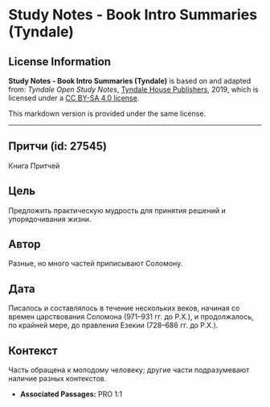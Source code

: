 # Study Notes - Book Intro Summaries (Tyndale)

## License Information

**Study Notes - Book Intro Summaries (Tyndale)** is based on and adapted from: _Tyndale Open Study Notes_, [Tyndale House Publishers](https://tyndaleopenresources.com/), 2019, which is licensed under a [CC BY-SA 4.0 license](https://creativecommons.org/licenses/by-sa/4.0/legalcode.en).

This markdown version is provided under the same license.



--------------------------------

## Притчи (id: 27545)

Книга Притчей

Цель
----

Предложить практическую мудрость для принятия решений и упорядочивания жизни.

Автор
-----

Разные, но много частей приписывают Соломону.

Дата
----

Писалось и составлялось в течение нескольких веков, начиная со времен царствования Соломона (971–931 гг. до Р.Х.), и продолжалось, по крайней мере, до правления Езекии (728–686 гг. до Р.Х.).

Контекст
--------

Часть обращена к молодому человеку; другие части подразумевают наличие разных контекстов.

* **Associated Passages:** PRO 1:1


